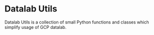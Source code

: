 Datalab Utils
==
Datalab Utils is a collection of small Python functions and classes which simplify usage of GCP datalab. 
